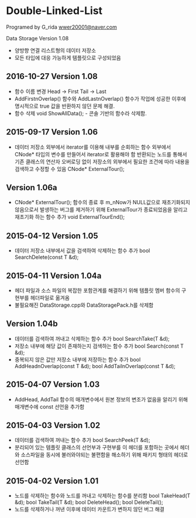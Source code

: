 # Double-Linked-List

Programed by G_rida
wwer20001@naver.com

Data Storage
Version 1.08
- 양방향 연결 리스트형의 데이터 저장소
- 모든 타입에 대응 가능하게 템플릿으로 구성되었음

## 2016-10-27  Version 1.08
- 함수 이름 변경 
Head -> First
Tail -> Last
- AddFirstnOverlap() 함수와 AddLastnOverlap() 함수가 작업에 성공한
이후에 명시적으로 true 값을 반환하지 않던 문제 해결.
- 함수 삭제
void ShowAllData(); - 콘솔 기반의 함수라 삭제함.

## 2015-09-17  Version 1.06
- 데이터 저장소 외부에서 iterator를 이용해 내부를 순회하는 함수
외부에서 CNode<T>* 타입의 변수를 만들어서 iterator로 활용해야 함
반환되는 노드를 통해서 기존 클래스의 연산자 오버로딩 없이 저장소의
외부에서 필요한 조건에 따라 내용을 검색하고 수정할 수 있음
CNode<T>* ExternalTour();

## Version 1.06a
- CNode<T>* ExternalTour(); 함수의 종료 후 m_nNow가 NULL값으로
재초기화되지 않음으로서 발생하는 버그를 제거하기 위해 ExternalTour가
종료되었음을 알리고 재초기화 하는 함수 추가
void ExternalTourEnd();

## 2015-04-12  Version 1.05
- 데이터 저장소 내부에서 값을 검색하여 삭제하는 함수 추가
bool SearchDelete(const T &d);

## 2015-04-11  Version 1.04a
- 헤더 파일과 소스 파일의 복잡한 포함관계를 해결하기 위해 템플릿 멤버
함수의 구현부를 헤더파일로 옮겨옴
- 불필요해진 DataStorage.cpp와 DataStoragePack.h를 삭제함

## Version 1.04b
- 데이터를 검색하여 꺼내고 삭제하는 함수 추가
bool SearchTake(T &d);
- 저장소 내부에 해당 값이 존재하는지 검색하는 함수 추가
bool Search(const T &d);
- 중복되지 않은 값만 저장소 내부에 저장하는 함수 추가
bool AddHeadnOverlap(const T &d);
bool AddTailnOverlap(const T &d);

## 2015-04-07  Version 1.03
- AddHead, AddTail 함수의 매개변수에서 원본 정보의 변조가 없음을 알리기
위해 매개변수에 const 선언을 추가함

## 2015-04-03  Version 1.02
- 데이터를 검색하여 꺼내는 함수 추가
bool SearchPeek(T &d);
- 분리되어 있는 템플릿 클래스의 선언부과 구현부를 이 헤더를 포함하는
곳에서 헤더와 소스파일을 동시에 불러와야되는 불편함을 해소하기 위해
패키지 형태의 헤더로 선언함

## 2015-04-02  Version 1.01
- 노드를 삭제하는 함수와 노드를 꺼내고 삭제하는 함수를 분리함
bool TakeHead(T &d);  bool TakeTail(T &d);
bool DeleteHead();    bool DeleteTail();
- 노드를 삭제하거나 꺼낸 이후에 데이터 카운트가 변하지 않던 버그 해결
